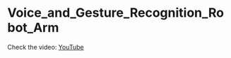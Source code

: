 # Voice_and_Gesture_Recognition_Robot_Arm

Check the video: [YouTube](https://youtube.com/shorts/5b4L7aODRtg?feature=share)
